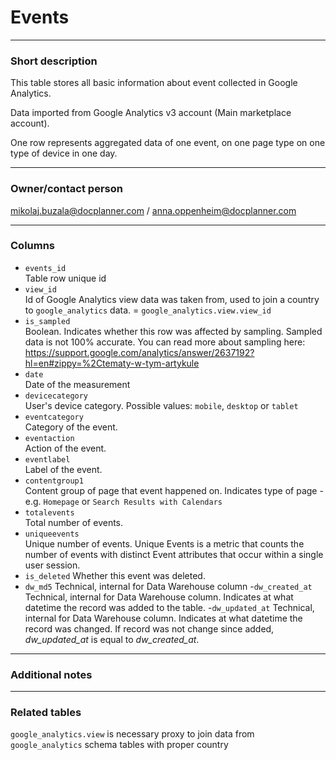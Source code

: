 # Events

---
### Short description

This table stores all basic information about event collected in Google Analytics.

Data imported from Google Analytics v3 account (Main marketplace account).

One row represents aggregated data of one event, on one page type on one type of device in one day.


---
### Owner/contact person
mikolaj.buzala@docplanner.com / anna.oppenheim@docplanner.com

---
### Columns
- `events_id`<br>
Table row unique id
- `view_id`<br>
Id of Google Analytics view data was taken from, used to join a country to `google_analytics` data. = `google_analytics.view.view_id`
- `is_sampled`<br>
Boolean. Indicates whether this row was affected by sampling. Sampled data is not 100% accurate. You can read more about sampling here: https://support.google.com/analytics/answer/2637192?hl=en#zippy=%2Ctematy-w-tym-artykule
- `date`<br>
Date of the measurement
- `devicecategory`<br>
  User's device category. Possible values: `mobile`, `desktop` or `tablet`
- `eventcategory`<br>
  Category of the event.
- `eventaction`<br>
  Action of the event.
- `eventlabel`<br>
  Label of the event.
- `contentgroup1`<br>
  Content group of page that event happened on. Indicates type of page - e.g. `Homepage` or `Search Results with Calendars`
- `totalevents`<br>
  Total number of events.
- `uniqueevents`<br>
Unique number of events. Unique Events is a metric that counts the number of events with distinct Event attributes that occur within a single user session.
- `is_deleted`
Whether this event was deleted.
- `dw_md5`
Technical, internal for Data Warehouse column
-`dw_created_at`
Technical, internal for Data Warehouse column.
Indicates at what datetime the record was added to the table.
-`dw_updated_at`
Technical, internal for Data Warehouse column.
Indicates at what datetime the record was changed.
If record was not change since added, *dw_updated_at* is equal to *dw_created_at*.

---
### Additional notes

---
### Related tables

`google_analytics.view` is necessary proxy to join data from `google_analytics` schema tables with proper country
